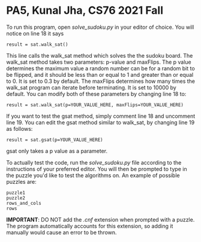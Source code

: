 # PA5, Kunal Jha, CS76 2021 Fall

To run this program, open *solve_sudoku.py* in your editor of choice. You will notice on line 18 it says

```
result = sat.walk_sat()
```

This line calls the walk_sat method which solves the the sudoku board. The walk_sat method takes two parameters: p-value and maxFlips. The p value determines the maximum value a random number can be for a random bit to be flipped, and it should be less than or equal to 1 and greater than or equal to 0. It is set to 0.3 by default. The maxFlips determines how many times the walk_sat program can iterate before terminating. It is set to 10000 by default. You can modify both of these parameters by changing line 18 to:

```
result = sat.walk_sat(p=YOUR_VALUE_HERE, maxFlips=YOUR_VALUE_HERE)
```

If you want to test the gsat method, simply comment line 18 and uncomment line 19. You can edit the gsat method similar to walk_sat, by changing line 19 as follows:

```
result = sat.gsat(p=YOUR_VALUE_HERE)
```
gsat only takes a p value as a parameter.

To actually test the code, run the *solve_sudoku.py* file according to the instructions of your preferred editor. You will then be prompted to type in the puzzle you'd like to test the algorithms on. An example of possible puzzles are:
```
puzzle1
puzzle2
rows_and_cols
rows
```
**IMPORTANT**: DO NOT add the *.cnf* extension when prompted with a puzzle. The program automatically accounts for this extension, so adding it manually would cause an error to be thrown.
